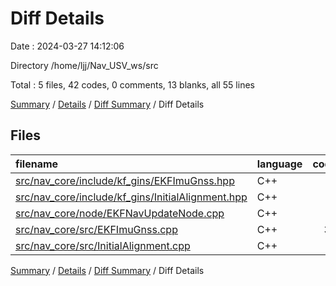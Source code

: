 # Diff Details

Date : 2024-03-27 14:12:06

Directory /home/ljj/Nav_USV_ws/src

Total : 5 files,  42 codes, 0 comments, 13 blanks, all 55 lines

[Summary](results.md) / [Details](details.md) / [Diff Summary](diff.md) / Diff Details

## Files
| filename | language | code | comment | blank | total |
| :--- | :--- | ---: | ---: | ---: | ---: |
| [src/nav_core/include/kf_gins/EKFImuGnss.hpp](/src/nav_core/include/kf_gins/EKFImuGnss.hpp) | C++ | 9 | 0 | 3 | 12 |
| [src/nav_core/include/kf_gins/InitialAlignment.hpp](/src/nav_core/include/kf_gins/InitialAlignment.hpp) | C++ | 0 | 0 | -1 | -1 |
| [src/nav_core/node/EKFNavUpdateNode.cpp](/src/nav_core/node/EKFNavUpdateNode.cpp) | C++ | 0 | 0 | -1 | -1 |
| [src/nav_core/src/EKFImuGnss.cpp](/src/nav_core/src/EKFImuGnss.cpp) | C++ | 33 | 0 | 13 | 46 |
| [src/nav_core/src/InitialAlignment.cpp](/src/nav_core/src/InitialAlignment.cpp) | C++ | 0 | 0 | -1 | -1 |

[Summary](results.md) / [Details](details.md) / [Diff Summary](diff.md) / Diff Details